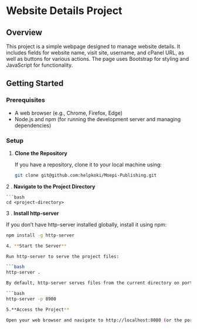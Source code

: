 # Website Details Project

## Overview

This project is a simple webpage designed to manage website details. It includes fields for website name, visit site, username, and cPanel URL, as well as buttons for various actions. The page uses Bootstrap for styling and JavaScript for functionality.

## Getting Started

### Prerequisites

- A web browser (e.g., Chrome, Firefox, Edge)
- Node.js and npm (for running the development server and managing dependencies)

### Setup

1. **Clone the Repository**

   If you have a repository, clone it to your local machine using:

   ```bash
   git clone git@github.com:helpkoki/Moepi-Publishing.git
2 . **Navigate to the Project Directory**
    
    ```bash
    cd <project-directory>

3 . **Install http-server**

If you don’t have http-server installed globally, install it using npm:

   ```bash
   npm install -g http-server

4. **Start the Server**

Run http-server to serve the project files:

```bash
http-server .

By default, http-server serves files from the current directory on port 8080. You can specify a different port if needed:

```bash
http-server -p 8900

5.**Access the Project**

Open your web browser and navigate to http://localhost:8080 (or the port you specified) to view the webpage.
